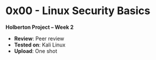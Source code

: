 # 0x00 - Linux Security Basics

**Holberton Project – Week 2**

- **Review**: Peer review  
- **Tested on**: Kali Linux  
- **Upload**: One shot
